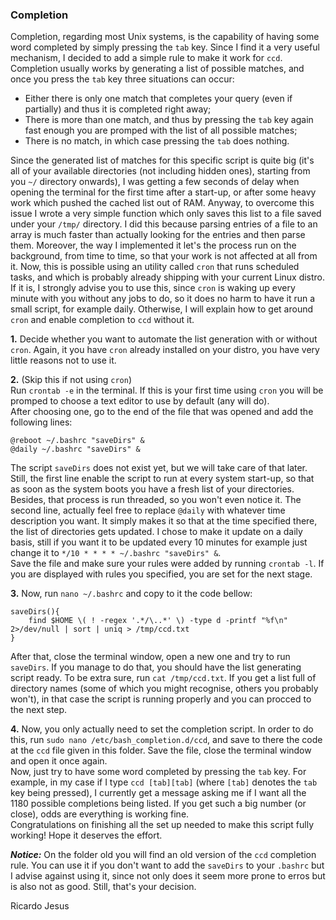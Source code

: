 ### Completion

Completion, regarding most Unix systems, is the capability of having some word completed by simply pressing the ```tab``` key. Since I find it a very useful mechanism, I decided to add a simple rule to make it work for ```ccd```.  
Completion usually works by generating a list of possible matches, and once you press the ```tab``` key three situations can occur:  
 - Either there is only one match that completes your query (even if partially) and thus it is completed right away;  
 - There is more than one match, and thus by pressing the ```tab``` key again fast enough you are promped with the list of all possible matches;  
 - There is no match, in which case pressing the ```tab``` does nothing.  

Since the generated list of matches for this specific script is quite big (it's all of your available directories (not including hidden ones), starting from you ```~/``` directory onwards), I was getting a few seconds of delay when opening the terminal for the first time after a start-up, or after some heavy work which pushed the cached list out of RAM. Anyway, to overcome this issue I wrote a very simple function which only saves this list to a file saved under your ```/tmp/``` directory. I did this because parsing entries of a file to an array is much faster than actually looking for the entries and then parse them. Moreover, the way I implemented it let's the process run on the background, from time to time, so that your work is not affected at all from it. Now, this is possible using an utility called ```cron``` that runs scheduled tasks, and which is probably already shipping with your current Linux distro. If it is, I strongly advise you to use this, since ```cron``` is waking up every minute with you without any jobs to do, so it does no harm to have it run a small script, for example daily. Otherwise, I will explain how to get around ```cron``` and enable completion to ```ccd``` without it.

**1.** Decide whether you want to automate the list generation with or without ```cron```. Again, it you have ```cron``` already installed on your distro, you have very little reasons not to use it.  

**2.** (Skip this if not using ```cron```)  
Run ```crontab -e``` in the terminal. If this is your first time using ```cron``` you will be promped to choose a text editor to use by default (any will do).  
After choosing one, go to the end of the file that was opened and add the following lines:  
```
@reboot ~/.bashrc "saveDirs" &
@daily ~/.bashrc "saveDirs" &
```
The script ```saveDirs``` does not exist yet, but we will take care of that later. Still, the first line enable the script to run at every system start-up, so that as soon as the system boots you have a fresh list of your directories. Besides, that process is run threaded, so you won't even notice it. The second line, actually feel free to replace ```@daily``` with whatever time description you want. It simply makes it so that at the time specified there, the list of directories gets updated. I chose to make it update on a daily basis, still if you want it to be updated every 10 minutes for example just change it to ```*/10 * * * * ~/.bashrc "saveDirs" &```.  
Save the file and make sure your rules were added by running ```crontab -l```. If you are displayed with rules you specified, you are set for the next stage.  

**3.** Now, run ```nano ~/.bashrc``` and copy to it the code bellow:  
```
saveDirs(){
    find $HOME \( ! -regex '.*/\..*' \) -type d -printf "%f\n" 2>/dev/null | sort | uniq > /tmp/ccd.txt
}
```
After that, close the terminal window, open a new one and try to run ```saveDirs```. If you manage to do that, you should have the list generating script ready. To be extra sure, run ```cat /tmp/ccd.txt```. If you get a list full of directory names (some of which you might recognise, others you probably won't), in that case the script is running properly and you can procced to the next step.  

**4.** Now, you only actually need to set the completion script. In order to do this, run ```sudo nano /etc/bash_completion.d/ccd```, and save to there the code at the ```ccd``` file given in this folder. Save the file, close the terminal window and open it once again.  
Now, just try to have some word completed by pressing the ```tab``` key. For example, in my case if I type ```ccd [tab][tab]``` (where ```[tab]``` denotes the ```tab``` key being pressed), I currently get a message asking me if I want all the 1180 possible completions being listed. If you get such a big number (or close), odds are everything is working fine.  
Congratulations on finishing all the set up needed to make this script fully working! Hope it deserves the effort.  

***Notice:*** On the folder old you will find an old version of the ```ccd``` completion rule. You can use it if you don't want to add the ```saveDirs``` to your ```.bashrc``` but I advise against using it, since not only does it seem more prone to erros but is also not as good. Still, that's your decision.  

Ricardo Jesus
